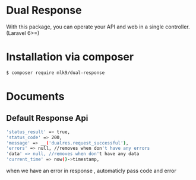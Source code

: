 # Dual Response
With this package, you can operate your API and web in a single controller. (Laravel 6>=)

# Installation via composer
```sh
$ composer require mlk9/dual-response
```

# Documents
## Default Response Api
```sh
'status_result' => true,
'status_code' => 200,
'message' => __('dualres.request_successful'),
'errors' => null, //removes when don't have any errors
'data' => null, //removes when don't have any data
'current_time' => now()->timestamp,
```
when we have an error in response , automaticly pass code and error 
